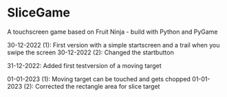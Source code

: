 # SliceGame
A touchscreen game based on Fruit Ninja - build with Python and PyGame

30-12-2022 (1): First version with a simple startscreen and a trail when you swipe the screen
30-12-2022 (2): Changed the startbutton

31-12-2022: Added first testversion of a moving target

01-01-2023 (1): Moving target can be touched and gets chopped
01-01-2023 (2): Corrected the rectangle area for slice target